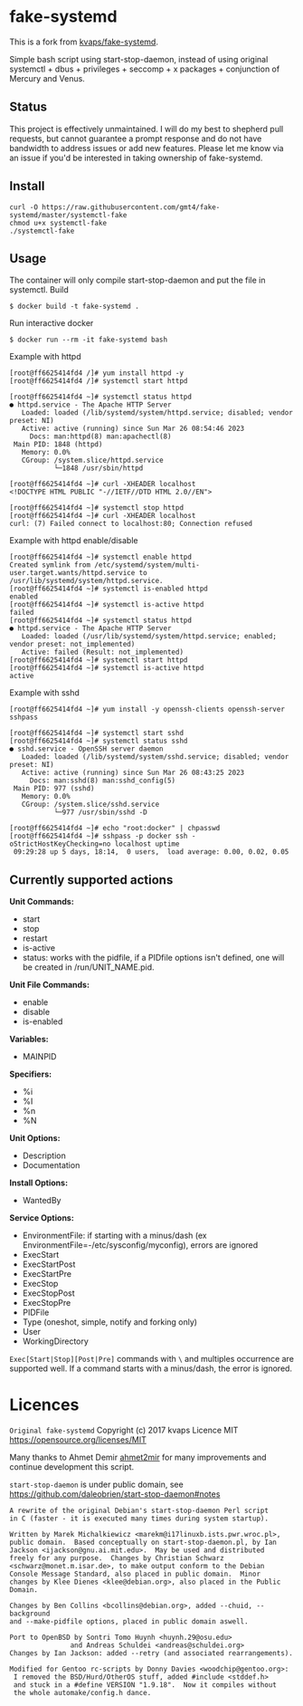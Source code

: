 # fake-systemd

This is a fork from [kvaps/fake-systemd](https://github.com/kvaps/fake-systemd).

Simple bash script using start-stop-daemon, instead of using original systemctl + dbus + privileges + seccomp + x packages + conjunction of Mercury and Venus.

## Status

This project is effectively unmaintained. I will do my best to shepherd pull requests, but cannot guarantee a prompt response and do not have bandwidth to address issues or add new features. Please let me know via an issue if you'd be interested in taking ownership of fake-systemd.

## Install

```console
curl -O https://raw.githubusercontent.com/gmt4/fake-systemd/master/systemctl-fake
chmod u+x systemctl-fake
./systemctl-fake
```

## Usage

The container will only compile start-stop-daemon and put the file in systemctl.
Build

```console
$ docker build -t fake-systemd .
```

Run interactive docker

```console
$ docker run --rm -it fake-systemd bash
```

Example with httpd

```console
[root@ff6625414fd4 /]# yum install httpd -y
[root@ff6625414fd4 /]# systemctl start httpd

[root@ff6625414fd4 ~]# systemctl status httpd
● httpd.service - The Apache HTTP Server
   Loaded: loaded (/lib/systemd/system/httpd.service; disabled; vendor preset: NI)
   Active: active (running) since Sun Mar 26 08:54:46 2023
     Docs: man:httpd(8) man:apachectl(8)
 Main PID: 1848 (httpd)
   Memory: 0.0%
   CGroup: /system.slice/httpd.service
           └─1848 /usr/sbin/httpd

[root@ff6625414fd4 ~]# curl -XHEADER localhost
<!DOCTYPE HTML PUBLIC "-//IETF//DTD HTML 2.0//EN">

[root@ff6625414fd4 ~]# systemctl stop httpd
[root@ff6625414fd4 ~]# curl -XHEADER localhost
curl: (7) Failed connect to localhost:80; Connection refused
```

Example with httpd enable/disable

```console
[root@ff6625414fd4 ~]# systemctl enable httpd
Created symlink from /etc/systemd/system/multi-user.target.wants/httpd.service to /usr/lib/systemd/system/httpd.service.
[root@ff6625414fd4 ~]# systemctl is-enabled httpd
enabled
[root@ff6625414fd4 ~]# systemctl is-active httpd
failed
[root@ff6625414fd4 ~]# systemctl status httpd
● httpd.service - The Apache HTTP Server
   Loaded: loaded (/usr/lib/systemd/system/httpd.service; enabled; vendor preset: not_implemented)
   Active: failed (Result: not_implemented)
[root@ff6625414fd4 ~]# systemctl start httpd
[root@ff6625414fd4 ~]# systemctl is-active httpd
active
```

Example with sshd

```console
[root@ff6625414fd4 ~]# yum install -y openssh-clients openssh-server sshpass

[root@ff6625414fd4 ~]# systemctl start sshd
[root@ff6625414fd4 ~]# systemctl status sshd
● sshd.service - OpenSSH server daemon
   Loaded: loaded (/lib/systemd/system/sshd.service; disabled; vendor preset: NI)
   Active: active (running) since Sun Mar 26 08:43:25 2023
     Docs: man:sshd(8) man:sshd_config(5)
 Main PID: 977 (sshd)
   Memory: 0.0%
   CGroup: /system.slice/sshd.service
           └─977 /usr/sbin/sshd -D

[root@ff6625414fd4 ~]# echo "root:docker" | chpasswd
[root@ff6625414fd4 ~]# sshpass -p docker ssh -oStrictHostKeyChecking=no localhost uptime
 09:29:28 up 5 days, 18:14,  0 users,  load average: 0.00, 0.02, 0.05
```

## Currently supported actions

**Unit Commands:**

* start
* stop
* restart
* is-active
* status: works with the pidfile,  if a PIDfile options isn't defined, one will be created in /run/UNIT_NAME.pid.

**Unit File Commands:**

* enable
* disable
* is-enabled

**Variables:**

* MAINPID

**Specifiers:**

* %i
* %I
* %n
* %N

**Unit Options:**

* Description
* Documentation

**Install Options:**

* WantedBy

**Service Options:**

* EnvironmentFile: if starting with a minus/dash (ex EnvironmentFile=-/etc/sysconfig/myconfig), errors are ignored
* ExecStart
* ExecStartPost
* ExecStartPre
* ExecStop
* ExecStopPost
* ExecStopPre
* PIDFile
* Type (oneshot, simple, notify and forking only)
* User
* WorkingDirectory

`Exec[Start|Stop][Post|Pre]` commands with `\` and multiples occurrence are supported well.
If a command starts with a minus/dash, the error is ignored.

# Licences

`Original fake-systemd` Copyright (c) 2017 kvaps Licence MIT https://opensource.org/licenses/MIT

Many thanks to Ahmet Demir [ahmet2mir](https://github.com/ahmet2mir) for many improvements and continue development this script.

`start-stop-daemon` is under public domain, see https://github.com/daleobrien/start-stop-daemon#notes

```
A rewrite of the original Debian's start-stop-daemon Perl script
in C (faster - it is executed many times during system startup).

Written by Marek Michalkiewicz <marekm@i17linuxb.ists.pwr.wroc.pl>,
public domain.  Based conceptually on start-stop-daemon.pl, by Ian
Jackson <ijackson@gnu.ai.mit.edu>.  May be used and distributed
freely for any purpose.  Changes by Christian Schwarz
<schwarz@monet.m.isar.de>, to make output conform to the Debian
Console Message Standard, also placed in public domain.  Minor
changes by Klee Dienes <klee@debian.org>, also placed in the Public
Domain.

Changes by Ben Collins <bcollins@debian.org>, added --chuid, --background
and --make-pidfile options, placed in public domain aswell.

Port to OpenBSD by Sontri Tomo Huynh <huynh.29@osu.edu>
               and Andreas Schuldei <andreas@schuldei.org>
Changes by Ian Jackson: added --retry (and associated rearrangements).

Modified for Gentoo rc-scripts by Donny Davies <woodchip@gentoo.org>:
 I removed the BSD/Hurd/OtherOS stuff, added #include <stddef.h>
 and stuck in a #define VERSION "1.9.18".  Now it compiles without
 the whole automake/config.h dance.
```

